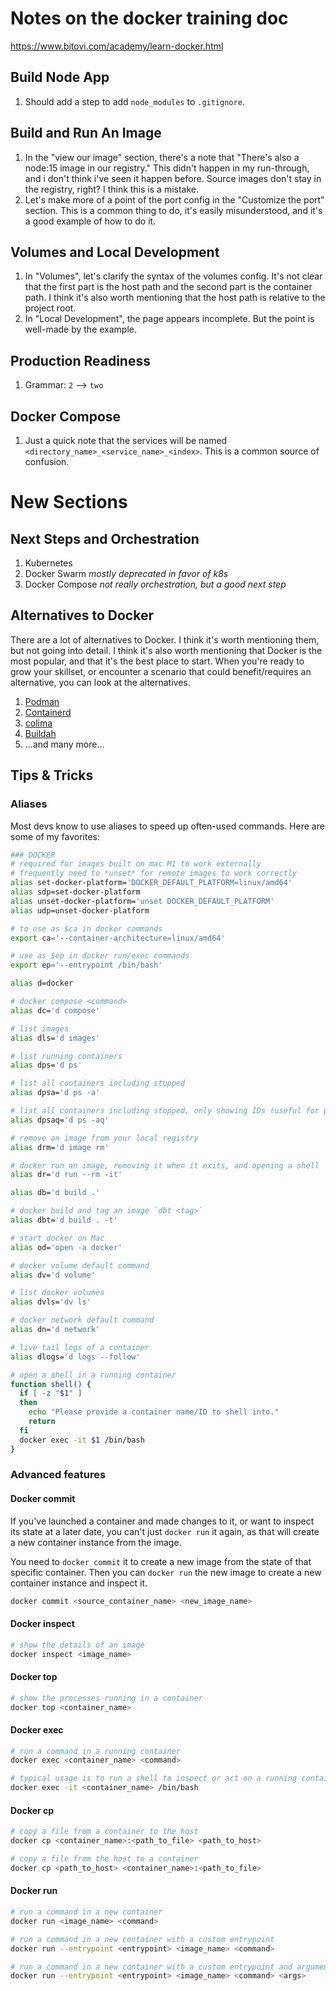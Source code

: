 <!-- markdownlint-disable MD041 -->

# Notes on the docker training doc

<https://www.bitovi.com/academy/learn-docker.html>

## Build Node App

1. Should add a step to add `node_modules` to `.gitignore`.

## Build and Run An Image

1. In the "view our image" section, there's a note that "There's also a node:15 image in our registry." This didn't happen in my run-through, and i don't think i've seen it happen before. Source images don't stay in the registry, right? I think this is a mistake.
2. Let's make more of a point of the port config in the "Customize the port" section. This is a common thing to do, it's easily misunderstood, and it's a good example of how to do it.

## Volumes and Local Development

1. In "Volumes", let's clarify the syntax of the volumes config. It's not clear that the first part is the host path and the second part is the container path. I think it's also worth mentioning that the host path is relative to the project root.
1. In "Local Development", the page appears incomplete. But the point is well-made by the example.

## Production Readiness

1. Grammar: `2` --> `two`

## Docker Compose

1. Just a quick note that the services will be named `<directory_name>_<service_name>_<index>`. This is a common source of confusion.

# New Sections

## Next Steps and Orchestration

1. Kubernetes
1. Docker Swarm _mostly deprecated in favor of k8s_
1. Docker Compose _not really orchestration, but a good next step_

## Alternatives to Docker

There are a lot of alternatives to Docker. I think it's worth mentioning them, but not going into detail. I think it's also worth mentioning that Docker is the most popular, and that it's the best place to start. When you're ready to grow your skillset, or encounter a scenario that could benefit/requires an alternative, you can look at the alternatives.

1. [Podman](https://podman.io/)
1. [Containerd](https://containerd.io/)
1. [colima](https://github.com/abiosoft/colima)
1. [Buildah](https://buildah.io/)
1. ...and many more...

## Tips & Tricks

### Aliases

Most devs know to use aliases to speed up often-used commands. Here are some of my favorites:

```sh
### DOCKER
# required for images built on mac M1 to work externally
# frequently need to *unset* for remote images to work correctly
alias set-docker-platform='DOCKER_DEFAULT_PLATFORM=linux/amd64'
alias sdp=set-docker-platform
alias unset-docker-platform='unset DOCKER_DEFAULT_PLATFORM'
alias udp=unset-docker-platform

# to use as $ca in docker commands
export ca='--container-architecture=linux/amd64'

# use as $ep in docker run/exec commands
export ep='--entrypoint /bin/bash'

alias d=docker

# docker compose <command>
alias dc='d compose'

# list images
alias dls='d images'

# list running containers
alias dps='d ps'

# list all containers including stopped
alias dpsa='d ps -a'

# list all containers including stopped, only showing IDs (useful for piping)
alias dpsaq='d ps -aq'

# remove an image from your local registry
alias drm='d image rm'

# docker run an image, removing it when it exits, and opening a shell
alias dr='d run --rm -it'

alias db='d build .'

# docker build and tag an image `dbt <tag>`
alias dbt='d build . -t'

# start docker on Mac
alias od='open -a docker'

# docker volume default command
alias dv='d volume'

# list docker volumes
alias dvls='dv ls'

# docker network default command
alias dn='d network'

# live tail logs of a container
alias dlogs='d logs --follow'

# open a shell in a running container
function shell() {
  if [ -z "$1" ]
  then
    echo "Please provide a container name/ID to shell into."
    return
  fi
  docker exec -it $1 /bin/bash 
}
```

### Advanced features

#### Docker commit

If you've launched a container and made changes to it, or want to inspect its state at a later date, you can't just `docker run` it again, as that will create a new container instance from the image.

You need to `docker commit` it to create a new image from the state of that specific container. Then you can `docker run` the new image to create a new container instance and inspect it.

```sh
docker commit <source_container_name> <new_image_name>
```

#### Docker inspect

```sh
# show the details of an image
docker inspect <image_name>
```

#### Docker top

```sh
# show the processes running in a container
docker top <container_name>
```

#### Docker exec

```sh
# run a command in a running container
docker exec <container_name> <command>

# typical usage is to run a shell to inspect or act on a running container
docker exec -it <container_name> /bin/bash
```

#### Docker cp

```sh
# copy a file from a container to the host
docker cp <container_name>:<path_to_file> <path_to_host>

# copy a file from the host to a container
docker cp <path_to_host> <container_name>:<path_to_file>
```

#### Docker run

```sh
# run a command in a new container
docker run <image_name> <command>

# run a command in a new container with a custom entrypoint
docker run --entrypoint <entrypoint> <image_name> <command>

# run a command in a new container with a custom entrypoint and arguments
docker run --entrypoint <entrypoint> <image_name> <command> <args>
```
